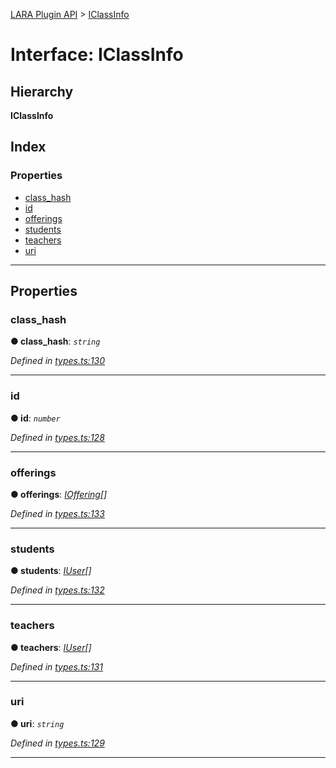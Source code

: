 [LARA Plugin API](../README.md) > [IClassInfo](../interfaces/iclassinfo.md)

# Interface: IClassInfo

## Hierarchy

**IClassInfo**

## Index

### Properties

* [class_hash](iclassinfo.md#class_hash)
* [id](iclassinfo.md#id)
* [offerings](iclassinfo.md#offerings)
* [students](iclassinfo.md#students)
* [teachers](iclassinfo.md#teachers)
* [uri](iclassinfo.md#uri)

---

## Properties

<a id="class_hash"></a>

###  class_hash

**● class_hash**: *`string`*

*Defined in [types.ts:130](https://github.com/concord-consortium/lara/blob/491fdee4/lara-typescript/src/plugin-api/types.ts#L130)*

___
<a id="id"></a>

###  id

**● id**: *`number`*

*Defined in [types.ts:128](https://github.com/concord-consortium/lara/blob/491fdee4/lara-typescript/src/plugin-api/types.ts#L128)*

___
<a id="offerings"></a>

###  offerings

**● offerings**: *[IOffering](ioffering.md)[]*

*Defined in [types.ts:133](https://github.com/concord-consortium/lara/blob/491fdee4/lara-typescript/src/plugin-api/types.ts#L133)*

___
<a id="students"></a>

###  students

**● students**: *[IUser](iuser.md)[]*

*Defined in [types.ts:132](https://github.com/concord-consortium/lara/blob/491fdee4/lara-typescript/src/plugin-api/types.ts#L132)*

___
<a id="teachers"></a>

###  teachers

**● teachers**: *[IUser](iuser.md)[]*

*Defined in [types.ts:131](https://github.com/concord-consortium/lara/blob/491fdee4/lara-typescript/src/plugin-api/types.ts#L131)*

___
<a id="uri"></a>

###  uri

**● uri**: *`string`*

*Defined in [types.ts:129](https://github.com/concord-consortium/lara/blob/491fdee4/lara-typescript/src/plugin-api/types.ts#L129)*

___

